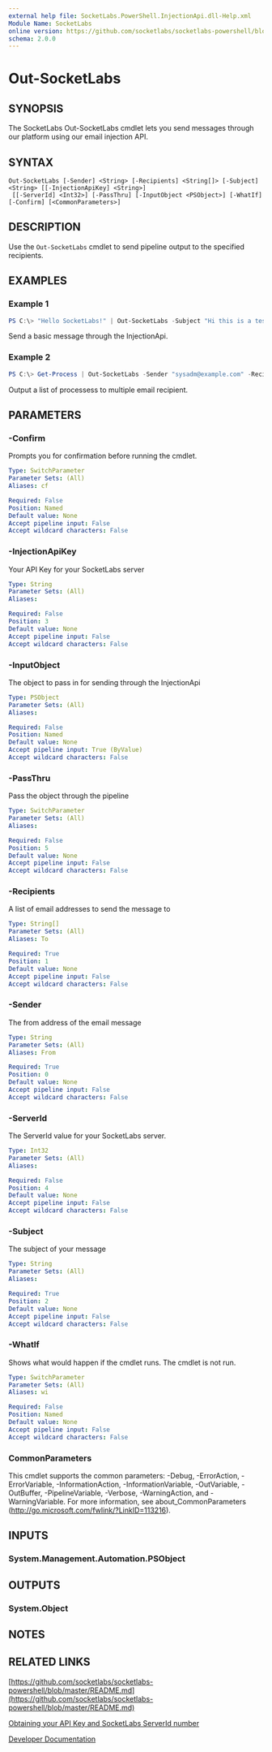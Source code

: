 ```yaml
---
external help file: SocketLabs.PowerShell.InjectionApi.dll-Help.xml
Module Name: SocketLabs
online version: https://github.com/socketlabs/socketlabs-powershell/blob/master/README.md
schema: 2.0.0
---
```


# Out-SocketLabs

## SYNOPSIS
The SocketLabs Out-SocketLabs cmdlet lets you send messages through our platform using our email injection API.

## SYNTAX

```
Out-SocketLabs [-Sender] <String> [-Recipients] <String[]> [-Subject] <String> [[-InjectionApiKey] <String>]
 [[-ServerId] <Int32>] [-PassThru] [-InputObject <PSObject>] [-WhatIf] [-Confirm] [<CommonParameters>]
```

## DESCRIPTION
Use the `Out-SocketLabs` cmdlet to send pipeline output to the specified recipients.

## EXAMPLES

### Example 1
```powershell
PS C:\> "Hello SocketLabs!" | Out-SocketLabs -Subject "Hi this is a test!" -Sender "me@example.com" -Recipients "you@example.com"
```

Send a basic message through the InjectionApi.

### Example 2
```powershell
PS C:\> Get-Process | Out-SocketLabs -Sender "sysadm@example.com" -Recipients "infra@example.com", "logs@example.com" -Subject "Here is the list of running processes."
```

Output a list of processess to multiple email recipient.

## PARAMETERS

### -Confirm
Prompts you for confirmation before running the cmdlet.

```yaml
Type: SwitchParameter
Parameter Sets: (All)
Aliases: cf

Required: False
Position: Named
Default value: None
Accept pipeline input: False
Accept wildcard characters: False
```

### -InjectionApiKey
Your API Key for your SocketLabs server

```yaml
Type: String
Parameter Sets: (All)
Aliases:

Required: False
Position: 3
Default value: None
Accept pipeline input: False
Accept wildcard characters: False
```

### -InputObject
The object to pass in for sending through the InjectionApi

```yaml
Type: PSObject
Parameter Sets: (All)
Aliases:

Required: False
Position: Named
Default value: None
Accept pipeline input: True (ByValue)
Accept wildcard characters: False
```

### -PassThru
Pass the object through the pipeline

```yaml
Type: SwitchParameter
Parameter Sets: (All)
Aliases:

Required: False
Position: 5
Default value: None
Accept pipeline input: False
Accept wildcard characters: False
```

### -Recipients
A list of email addresses to send the message to

```yaml
Type: String[]
Parameter Sets: (All)
Aliases: To

Required: True
Position: 1
Default value: None
Accept pipeline input: False
Accept wildcard characters: False
```

### -Sender
The from address of the email message

```yaml
Type: String
Parameter Sets: (All)
Aliases: From

Required: True
Position: 0
Default value: None
Accept pipeline input: False
Accept wildcard characters: False
```

### -ServerId
The ServerId value for your SocketLabs server.

```yaml
Type: Int32
Parameter Sets: (All)
Aliases:

Required: False
Position: 4
Default value: None
Accept pipeline input: False
Accept wildcard characters: False
```

### -Subject
The subject of your message

```yaml
Type: String
Parameter Sets: (All)
Aliases:

Required: True
Position: 2
Default value: None
Accept pipeline input: False
Accept wildcard characters: False
```

### -WhatIf
Shows what would happen if the cmdlet runs.
The cmdlet is not run.

```yaml
Type: SwitchParameter
Parameter Sets: (All)
Aliases: wi

Required: False
Position: Named
Default value: None
Accept pipeline input: False
Accept wildcard characters: False
```

### CommonParameters
This cmdlet supports the common parameters: -Debug, -ErrorAction, -ErrorVariable, -InformationAction, -InformationVariable, -OutVariable, -OutBuffer, -PipelineVariable, -Verbose, -WarningAction, and -WarningVariable. For more information, see about_CommonParameters (http://go.microsoft.com/fwlink/?LinkID=113216).

## INPUTS

### System.Management.Automation.PSObject

## OUTPUTS

### System.Object

## NOTES

## RELATED LINKS

[https://github.com/socketlabs/socketlabs-powershell/blob/master/README.md](https://github.com/socketlabs/socketlabs-powershell/blob/master/README.md) 

[Obtaining your API Key and SocketLabs ServerId number](https://github.com/socketlabs/socketlabs-powershell/blob/master/README.md#obtaining-your-api-key-and-socketlabs-serverid-number) 

[Developer Documentation](https://www.socketlabs.com/developers)